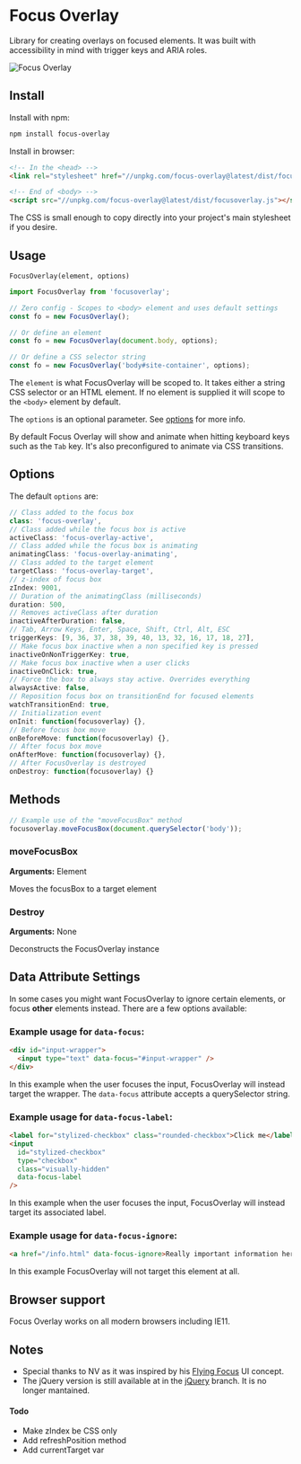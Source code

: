 # Focus Overlay

Library for creating overlays on focused elements. It was built with accessibility in mind with trigger keys and ARIA roles.

![Focus Overlay](http://i.imgur.com/zMFb7m4.gif)

## Install

Install with npm:

```bash
npm install focus-overlay
```

Install in browser:

<!-- prettier-ignore -->
```html
<!-- In the <head> -->
<link rel="stylesheet" href="//unpkg.com/focus-overlay@latest/dist/focusoverlay.css" />

<!-- End of <body> -->
<script src="//unpkg.com/focus-overlay@latest/dist/focusoverlay.js"></script>
```

The CSS is small enough to copy directly into your project's main stylesheet if you desire.

## Usage

`FocusOverlay(element, options)`

```js
import FocusOverlay from 'focusoverlay';

// Zero config - Scopes to <body> element and uses default settings
const fo = new FocusOverlay();

// Or define an element
const fo = new FocusOverlay(document.body, options);

// Or define a CSS selector string
const fo = new FocusOverlay('body#site-container', options);
```

The `element` is what FocusOverlay will be scoped to. It takes either a string CSS selector or an HTML element. If no element is supplied it will scope to the `<body>` element by default.

The `options` is an optional parameter. See [options](#options) for more info.

By default Focus Overlay will show and animate when hitting keyboard keys such as the `Tab` key. It's also preconfigured to animate via CSS transitions.

## Options

The default `options` are:

```js
// Class added to the focus box
class: 'focus-overlay',
// Class added while the focus box is active
activeClass: 'focus-overlay-active',
// Class added while the focus box is animating
animatingClass: 'focus-overlay-animating',
// Class added to the target element
targetClass: 'focus-overlay-target',
// z-index of focus box
zIndex: 9001,
// Duration of the animatingClass (milliseconds)
duration: 500,
// Removes activeClass after duration
inactiveAfterDuration: false,
// Tab, Arrow Keys, Enter, Space, Shift, Ctrl, Alt, ESC
triggerKeys: [9, 36, 37, 38, 39, 40, 13, 32, 16, 17, 18, 27],
// Make focus box inactive when a non specified key is pressed
inactiveOnNonTriggerKey: true,
// Make focus box inactive when a user clicks
inactiveOnClick: true,
// Force the box to always stay active. Overrides everything
alwaysActive: false,
// Reposition focus box on transitionEnd for focused elements
watchTransitionEnd: true,
// Initialization event
onInit: function(focusoverlay) {},
// Before focus box move
onBeforeMove: function(focusoverlay) {},
// After focus box move
onAfterMove: function(focusoverlay) {},
// After FocusOverlay is destroyed
onDestroy: function(focusoverlay) {}
```

## Methods

```js
// Example use of the "moveFocusBox" method
focusoverlay.moveFocusBox(document.querySelector('body'));
```

### moveFocusBox

**Arguments:** Element

Moves the focusBox to a target element

### Destroy

**Arguments:** None

Deconstructs the FocusOverlay instance

## Data Attribute Settings

In some cases you might want FocusOverlay to ignore certain elements, or focus **other** elements instead. There are a few options available:

### Example usage for `data-focus`:

```html
<div id="input-wrapper">
  <input type="text" data-focus="#input-wrapper" />
</div>
```

In this example when the user focuses the input, FocusOverlay will instead target the wrapper. The `data-focus` attribute accepts a querySelector string.

### Example usage for `data-focus-label`:

```html
<label for="stylized-checkbox" class="rounded-checkbox">Click me</label>
<input
  id="stylized-checkbox"
  type="checkbox"
  class="visually-hidden"
  data-focus-label
/>
```

In this example when the user focuses the input, FocusOverlay will instead target its associated label.

### Example usage for `data-focus-ignore`:

```html
<a href="/info.html" data-focus-ignore>Really important information here!</a>
```

In this example FocusOverlay will not target this element at all.

## Browser support

Focus Overlay works on all modern browsers including IE11.

## Notes

- Special thanks to NV as it was inspired by his [Flying Focus](https://github.com/NV/flying-focus) UI concept.
- The jQuery version is still available at in the [jQuery](https://github.com/mmahandev/FocusOverlay/tree/jquery) branch. It is no longer mantained.

#### Todo

- Make zIndex be CSS only
- Add refreshPosition method
- Add currentTarget var
